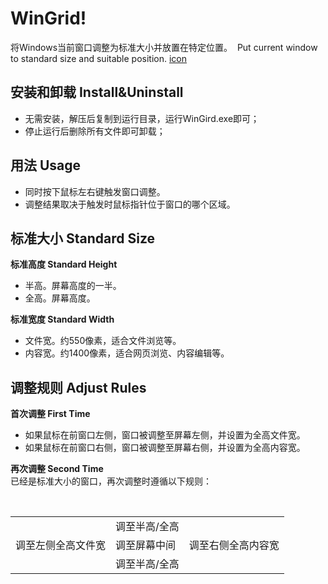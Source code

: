 # WinGrid!
将Windows当前窗口调整为标准大小并放置在特定位置。 
Put current window to standard size and suitable position.
[icon](https://raw.githubusercontent.com/Tyxiang/WinGrid/master/icon.ico)

## 安装和卸载 Install&Uninstall
- 无需安装，解压后复制到运行目录，运行WinGird.exe即可；
- 停止运行后删除所有文件即可卸载；

## 用法 Usage
- 同时按下鼠标左右键触发窗口调整。
- 调整结果取决于触发时鼠标指针位于窗口的哪个区域。

## 标准大小 Standard Size

__标准高度 Standard Height__
- 半高。屏幕高度的一半。
- 全高。屏幕高度。

__标准宽度 Standard Width__
- 文件宽。约550像素，适合文件浏览等。
- 内容宽。约1400像素，适合网页浏览、内容编辑等。

## 调整规则 Adjust Rules

__首次调整 First Time__
- 如果鼠标在前窗口左侧，窗口被调整至屏幕左侧，并设置为全高文件宽。
- 如果鼠标在前窗口右侧，窗口被调整至屏幕右侧，并设置为全高内容宽。

__再次调整 Second Time__  
已经是标准大小的窗口，再次调整时遵循以下规则：
<table>
  <tr>
    <td></td><td>调至半高/全高</td><td></td>
  </tr>
  <tr>
    <td>调至左侧全高文件宽</td><td>调至屏幕中间</td><td>调至右侧全高内容宽</td>
  </tr>
  <tr>
    <td></td><td>调至半高/全高</td><td></td>
  </tr>
</table>
